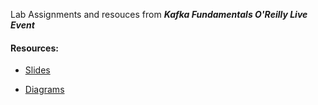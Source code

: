 Lab Assignments and resouces from ***Kafka Fundamentals O'Reilly Live Event***


#### Resources:
- <a href="">Slides</a>

- <a href="https://www.dropbox.com/scl/fo/k03ovzxybv87hzfv1zl1v/h?dl=0&e=1&preview=Kafka_O_Reilly_March-2024_2024-03-06_14.00.35.pdf&rlkey=ka2h040069712vdrcb3wk704k">Diagrams</a>